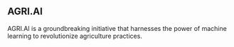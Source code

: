 ## AGRI.AI

AGRI.AI is a groundbreaking initiative that harnesses the power of machine learning to revolutionize agriculture practices.
